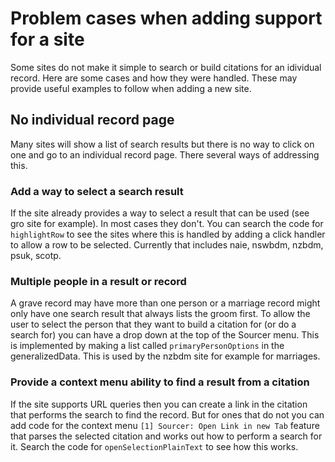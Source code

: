 # Problem cases when adding support for a site

Some sites do not make it simple to search or build citations for an idividual record. Here are some cases and how they were handled. These may provide useful examples to follow when adding a new site.

## No individual record page

Many sites will show a list of search results but there is no way to click on one and go to an individual record page. There several ways of addressing this.

### Add a way to select a search result

If the site already provides a way to select a result that can be used (see gro site for example). In most cases they don't.
You can search the code for `highlightRow` to see the sites where this is handled by adding a click handler to allow a row to be selected.
Currently that includes naie, nswbdm, nzbdm, psuk, scotp.

### Multiple people in a result or record

A grave record may have more than one person or a marriage record might only have one search result that always lists the groom first.
To allow the user to select the person that they want to build a citation for (or do a search for) you can have a drop down at the top of the Sourcer menu.
This is implemented by making a list called `primaryPersonOptions` in the generalizedData. This is used by the nzbdm site for example for marriages.

### Provide a context menu ability to find a result from a citation

If the site supports URL queries then you can create a link in the citation that performs the search to find the record. But for ones that do not you can add code for the context menu `[1] Sourcer: Open Link in new Tab` feature that parses the selected citation and works out how to perform a search for it. Search the code for `openSelectionPlainText` to see how this works.
